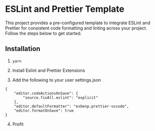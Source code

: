 # ESLint and Prettier Template

This project provides a pre-configured template to integrate ESLint and Prettier for consistent code formatting and linting across your project. Follow the steps below to get started.

## Installation

1. `yarn`

2. Install Eslint and Prettier Extensions

3. Add the following to your user settings.json

```
{
    "editor.codeActionsOnSave": {
        "source.fixAll.eslint": "explicit"
    },
    "editor.defaultFormatter": "esbenp.prettier-vscode",
    "editor.formatOnSave": true
}
```

4. Profit
